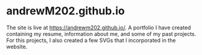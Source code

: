 # andrewM202.github.io
The site is live at https://andrewm202.github.io/. A portfolio I have created containing my resume, information about me, and some of my past projects. For this projects, I also created a few SVGs that I incorporated in the website. 

